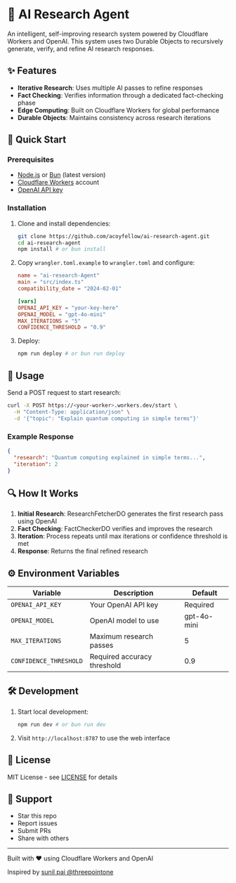 # 🤖 AI Research Agent

An intelligent, self-improving research system powered by Cloudflare Workers and OpenAI. This system uses two Durable Objects to recursively generate, verify, and refine AI research responses.

## ✨ Features

- **Iterative Research**: Uses multiple AI passes to refine responses
- **Fact Checking**: Verifies information through a dedicated fact-checking phase
- **Edge Computing**: Built on Cloudflare Workers for global performance
- **Durable Objects**: Maintains consistency across research iterations

## 🚀 Quick Start

### Prerequisites

- [Node.js](https://nodejs.org/) or [Bun](https://bun.sh/) (latest version)
- [Cloudflare Workers](https://workers.cloudflare.com/) account
- [OpenAI API key](https://platform.openai.com/account/api-keys)

### Installation

1. Clone and install dependencies:
   ```bash
   git clone https://github.com/acoyfellow/ai-research-agent.git
   cd ai-research-agent
   npm install # or bun install
   ```

2. Copy `wrangler.toml.example` to `wrangler.toml` and configure:
   ```toml
   name = "ai-research-Agent"
   main = "src/index.ts"
   compatibility_date = "2024-02-01"

   [vars]
   OPENAI_API_KEY = "your-key-here"
   OPENAI_MODEL = "gpt-4o-mini"
   MAX_ITERATIONS = "5"
   CONFIDENCE_THRESHOLD = "0.9"
   ```

3. Deploy:
   ```bash
   npm run deploy # or bun run deploy
   ```

## 🔧 Usage

Send a POST request to start research:

```bash
curl -X POST https://<your-worker>.workers.dev/start \
  -H "Content-Type: application/json" \
  -d '{"topic": "Explain quantum computing in simple terms"}'
```

### Example Response

```json
{
  "research": "Quantum computing explained in simple terms...",
  "iteration": 2
}
```

## 🔍 How It Works

1. **Initial Research**: ResearchFetcherDO generates the first research pass using OpenAI
2. **Fact Checking**: FactCheckerDO verifies and improves the research
3. **Iteration**: Process repeats until max iterations or confidence threshold is met
4. **Response**: Returns the final refined research

## ⚙️ Environment Variables

| Variable | Description | Default |
|----------|-------------|---------|
| `OPENAI_API_KEY` | Your OpenAI API key | Required |
| `OPENAI_MODEL` | OpenAI model to use | gpt-4o-mini |
| `MAX_ITERATIONS` | Maximum research passes | 5 |
| `CONFIDENCE_THRESHOLD` | Required accuracy threshold | 0.9 |

## 🛠️ Development

1. Start local development:
   ```bash
   npm run dev # or bun run dev
   ```

2. Visit `http://localhost:8787` to use the web interface

## 📝 License

MIT License - see [LICENSE](LICENSE) for details

## 🌟 Support

- Star this repo
- Report issues
- Submit PRs
- Share with others

---

Built with ❤️ using Cloudflare Workers and OpenAI

Inspired by [sunil pai @threepointone](https://x.com/threepointone/status/1885119427223707872)
